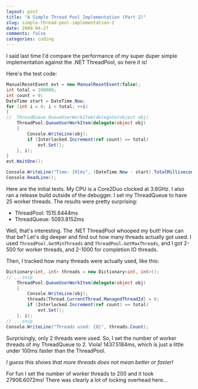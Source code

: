 ```yaml
---
layout: post
title: "A Simple Thread Pool Implementation (Part 2)"
slug: simple-thread-pool-implementation-2
date: 2009-04-27
comments: false
categories: coding
---
```

I said last time I'd compare the performance of my super duper simple implementation against the .NET ThreadPool, so here it is!

Here's the test code:
``` csharp
ManualResetEvent evt = new ManualResetEvent(false);
int total = 100000;
int count = 0;
DateTime start = DateTime.Now;
for (int i = 0; i < total; ++i)
{
//  ThreadQueue.QueueUserWorkItem(delegate(object obj)
    ThreadPool.QueueUserWorkItem(delegate(object obj)
    {
        Console.WriteLine(obj);
        if (Interlocked.Increment(ref count) == total)
            evt.Set();
    }, i);
}
evt.WaitOne();

Console.WriteLine("Time: {0}ms", (DateTime.Now - start).TotalMilliseconds);
Console.ReadLine();
```
Here are the initial tests.  My CPU is a Core2Duo clocked at 3.6GHz.  I also ran a release build outside of the debugger.  I set my ThreadQueue to have 25 worker threads.  The results were pretty surprising:
- ThreadPool: 1515.6444ms
- ThreadQueue: 5093.8152ms

Well, that's interesting.  The .NET ThreadPool whooped my butt!  How can that be?  Let's dig deeper and find out how many threads actually got used.  I used `ThreadPool.GetMinThreads` and `ThreadPool.GetMaxThreads`, and I got 2-500 for worker threads, and 2-1000 for completion IO threads.

Then, I tracked how many threads were actually used, like this:
``` csharp
Dictionary<int, int> threads = new Dictionary<int, int>();
// ...snip
    ThreadPool.QueueUserWorkItem(delegate(object obj)
    {
        Console.WriteLine(obj);
        threads[Thread.CurrentThread.ManagedThreadId] = 0;
        if (Interlocked.Increment(ref count) == total)
            evt.Set();
    }, i);
// ...snip
Console.WriteLine("Threads used: {0}", threads.Count);
```
Surprisingly, only 2 threads were used.  So, I set the number of worker threads of my ThreadQueue to 2.  Viola!  1437.5184ms, which is just a little under 100ms faster than the ThreadPool.

*I guess this shows that more threads does not mean better or faster!*

For fun I set the number of worker threads to 200 and it took 27906.6072ms!  There was clearly a lot of locking overhead here...
